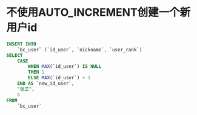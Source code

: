 # 不使用AUTO_INCREMENT创建一个新用户id

```sql
INSERT INTO
    `bc_user` (`id_user`, `nickname`, `user_rank`)
SELECT
    CASE
        WHEN MAX(`id_user`) IS NULL
        THEN 1
        ELSE MAX(`id_user`) + 1
    END AS `new_id_user`,
    "张三",
    6
FROM
    `bc_user`
```